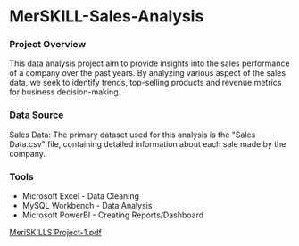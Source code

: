 # MerSKILL-Sales-Analysis

### Project Overview
This data analysis project aim to provide insights into the sales performance of a company over the past years. By analyzing various aspect of the sales data, we seek to identify trends, top-selling products and revenue metrics for business decision-making.

### Data Source
Sales Data: The primary dataset used for this analysis is the "Sales Data.csv" file, containing detailed information about each sale made by the company.

### Tools
- Microsoft Excel - Data Cleaning
- MySQL Workbench - Data Analysis
- Microsoft PowerBI - Creating Reports/Dashboard


[MeriSKILLS Project-1.pdf](https://github.com/Bukkiee20/MerSKILL-Sales-Analysis/files/12641699/MeriSKILLS.Project-1.pdf)
